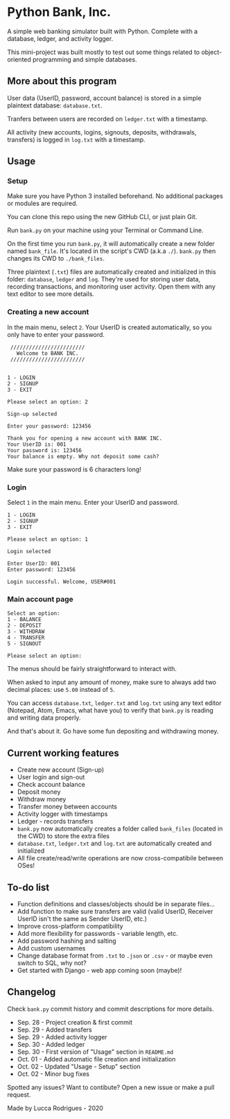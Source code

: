 # Python Bank, Inc.
A simple web banking simulator built with Python. Complete with a database, ledger, and activity logger.

This mini-project was built mostly to test out some things related to object-oriented programming and simple databases. 

## More about this program
User data (UserID, password, account balance) is stored in a simple plaintext database: `database.txt`.

Tranfers between users are recorded on `ledger.txt` with a timestamp.

All activity (new accounts, logins, signouts, deposits, withdrawals, transfers) is logged in `log.txt` with a timestamp.

## Usage 

### Setup

Make sure you have Python 3 installed beforehand. No additional packages or modules are required.

You can clone this repo using the new GitHub CLI, or just plain Git.

Run `bank.py` on your machine using your Terminal or Command Line.

On the first time you run `bank.py`, it will automatically create a new folder named `bank_file`. It's located in the script's CWD (a.k.a `./`). `bank.py` then changes its CWD to `./bank_files`.

Three plaintext (`.txt`) files are automatically created and initialized in this folder: `database`, `ledger` and `log`. They're used for storing user data, recording transactions, and monitoring user activity. Open them with any text editor to see more details.


### Creating a new account

In the main menu, select `2`. Your UserID is created automatically, so you only have to enter your password.

```
 ////////////////////////
   Welcome to BANK INC.
 ////////////////////////


1 - LOGIN
2 - SIGNUP
3 - EXIT

Please select an option: 2

Sign-up selected

Enter your password: 123456

Thank you for opening a new account with BANK INC.
Your UserID is: 001
Your password is: 123456
Your balance is empty. Why not deposit some cash?
```

Make sure your password is 6 characters long!

### Login

Select `1` in the main menu. Enter your UserID and password.

```
1 - LOGIN
2 - SIGNUP
3 - EXIT

Please select an option: 1

Login selected

Enter UserID: 001
Enter password: 123456

Login successful. Welcome, USER#001
```

### Main account page

```
Select an option:
1 - BALANCE
2 - DEPOSIT
3 - WITHDRAW
4 - TRANSFER
5 - SIGNOUT

Please select an option:
```
The menus should be fairly straightforward to interact with.

When asked to input any amount of money, make sure to always add two decimal places: use `5.00` instead of `5`.

You can access `database.txt`, `ledger.txt` and `log.txt` using any text editor (Notepad, Atom, Emacs, what have you) to verify that `bank.py` is reading and writing data properly.

And that's about it. Go have some fun depositing and withdrawing money.

## Current working features
* Create new account (Sign-up)
* User login and sign-out
* Check account balance
* Deposit money
* Withdraw money
* Transfer money between accounts
* Activity logger with timestamps
* Ledger - records transfers
* `bank.py` now automatically creates a folder called `bank_files` (located in the CWD) to store the extra files
* `database.txt`, `ledger.txt` and `log.txt` are automatically created and initialized
* All file create/read/write operations are now cross-compatibile between OSes!
 
## To-do list
* Function definitions and classes/objects should be in separate files...  
* Add function to make sure transfers are valid (valid UserID, Receiver UserID isn't the same as Sender UserID, etc.)
* Improve cross-platform compatibility
* Add more flexibility for passwords - variable length, etc.
* Add password hashing and salting
* Add custom usernames
* Change database format from `.txt` to `.json` or `.csv` - or maybe even switch to SQL, why not?
* Get started with Django - web app coming soon (maybe)!

## Changelog
Check `bank.py` commit history and commit descriptions for more details.
* Sep. 28 - Project creation & first commit 
* Sep. 29 - Added transfers 
* Sep. 29 - Added activity logger 
* Sep. 30 - Added ledger
* Sep. 30 - First version of "Usage" section in `README.md`
* Oct. 01 - Added automatic file creation and initialization
* Oct. 02 - Updated "Usage - Setup" section
* Oct. 02 - Minor bug fixes


Spotted any issues? Want to contibute? Open a new issue or make a pull request. 

Made by Lucca Rodrigues - 2020
